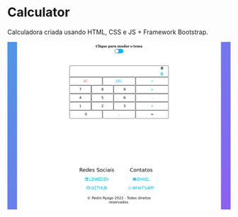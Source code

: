 # Calculator
Calculadora criada usando HTML, CSS e JS + Framework Bootstrap.
<div>
  <img src="img/websiteImage.png"></img>
</div>
